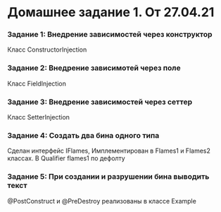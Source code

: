 # Домашнее задание 1. От 27.04.21

### Задание 1: Внедрение зависимостей через конструктор

Класс ConstructorInjection

### Задание 2: Внедрение зависимотей через поле

Класс FieldInjection

### Задание 3: Внедрение зависимостей через сеттер

Класс SetterInjection

### Задание 4: Создать два бина одного типа

Сделан интерфейс IFlames, Имплементирован в Flames1 и Flames2 классах. В Qualifier flames1 по дефолту

### Задание 5: При создании и разрушении бина выводить текст

@PostConstruct и @PreDestroy реализованы в классе Example
